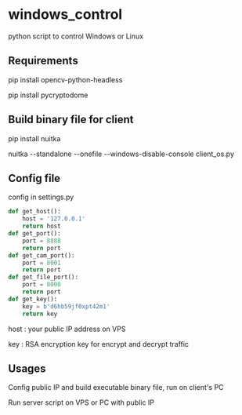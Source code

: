# windows_control
python script to control Windows or Linux 

## Requirements

pip install opencv-python-headless

pip install pycryptodome

## Build binary file for client

pip install nuitka

nuitka --standalone --onefile --windows-disable-console client_os.py

## Config file

config in settings.py

```python
def get_host():
    host = '127.0.0.1'
    return host
def get_port():
    port = 8888
    return port
def get_cam_port():
    port = 8001
    return port
def get_file_port():
    port = 8000
    return port
def get_key():
    key = b'd6hb59jf0xpt42m1'
    return key
```

host : your public IP address on VPS

key : RSA encryption key for encrypt and decrypt traffic

## Usages

Config public IP and build executable binary file, run on client's PC

Run server script on VPS or PC with public IP


